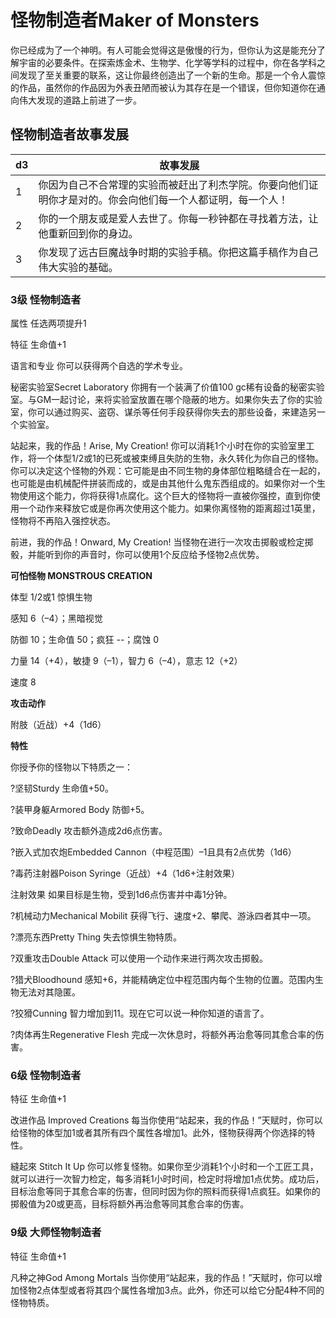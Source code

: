 # 怪物制造者Maker of Monsters

你已经成为了一个神明。有人可能会觉得这是傲慢的行为，但你认为这是能充分了解宇宙的必要条件。在探索炼金术、生物学、化学等学科的过程中，你在各学科之间发现了至关重要的联系，这让你最终创造出了一个新的生命。那是一个令人震惊的作品，虽然你的作品因为外表丑陋而被认为其存在是一个错误，但你知道你在通向伟大发现的道路上前进了一步。

## 怪物制造者故事发展

<table>
<thead>
<tr class="header">
<th>d3</th>
<th>故事发展</th>
</tr>
</thead>
<tbody>
<tr class="odd">
<td>1</td>
<td>你因为自己不合常理的实验而被赶出了利杰学院。你要向他们证明你才是对的。你会向他们每一个人都证明，每一个人！</td>
</tr>
<tr class="even">
<td>2</td>
<td>你的一个朋友或是爱人去世了。你每一秒钟都在寻找着方法，让他重新回到你的身边。</td>
</tr>
<tr class="odd">
<td>3</td>
<td>你发现了远古巨魔战争时期的实验手稿。你把这篇手稿作为自己伟大实验的基础。</td>
</tr>
</tbody>
</table>

### 3级 怪物制造者

属性 任选两项提升1

特征 生命值+1

语言和专业 你可以获得两个自选的学术专业。

秘密实验室Secret Laboratory 你拥有一个装满了价值100
gc稀有设备的秘密实验室。与GM一起讨论，来将实验室放置在哪个隐蔽的地方。如果你失去了你的实验室，你可以通过购买、盗窃、谋杀等任何手段获得你失去的那些设备，来建造另一个实验室。

站起来，我的作品！Arise, My Creation!
你可以消耗1个小时在你的实验室里工作，将一个体型1/2或1的已死或被束缚且失防的生物，永久转化为你自己的怪物。你可以决定这个怪物的外观：它可能是由不同生物的身体部位粗略缝合在一起的，也可能是由机械配件拼装而成的，或是由其他什么鬼东西组成的。如果你对一个生物使用这个能力，你将获得1点腐化。这个巨大的怪物将一直被你强控，直到你使用一个动作来释放它或是你再次使用这个能力。如果你离怪物的距离超过1英里，怪物将不再陷入强控状态。

前进，我的作品！Onward, My Creation!
当怪物在进行一次攻击掷骰或检定掷骰，并能听到你的声音时，你可以使用1个反应给予怪物2点优势。

**可怕怪物 MONSTROUS CREATION**

体型 1/2或1 惊惧生物

感知 6（–4）；黑暗视觉

防御 10；生命值 50；疯狂 --；腐蚀 0

力量 14（+4），敏捷 9（–1），智力 6（–4），意志 12（+2）

速度 8

**攻击动作**

附肢（近战）+4（1d6）

**特性**

你授予你的怪物以下特质之一：

?坚韧Sturdy 生命值+50。

?装甲身躯Armored Body 防御+5。

?致命Deadly 攻击额外造成2d6点伤害。

?嵌入式加农炮Embedded Cannon（中程范围）–1且具有2点优势（1d6）

?毒药注射器Poison Syringe（近战）+4（1d6+注射效果）

注射效果 如果目标是生物，受到1d6点伤害并中毒1分钟。

?机械动力Mechanical Mobilit 获得飞行、速度+2、攀爬、游泳四者其中一项。

?漂亮东西Pretty Thing 失去惊惧生物特质。

?双重攻击Double Attack 可以使用一个动作来进行两次攻击掷骰。

?猎犬Bloodhound
感知+6，并能精确定位中程范围内每个生物的位置。范围内生物无法对其隐匿。

?狡猾Cunning 智力增加到11。现在它可以说一种你知道的语言了。

?肉体再生Regenerative Flesh
完成一次休息时，将额外再治愈等同其愈合率的伤害。

### 6级 怪物制造者

特征 生命值+1

改进作品 Improved Creations
每当你使用“站起来，我的作品！”天赋时，你可以给怪物的体型加1或者其所有四个属性各增加1。此外，怪物获得两个你选择的特性。

縫起來 Stitch It Up
你可以修复怪物。如果你至少消耗1个小时和一个工匠工具，就可以进行一次智力检定，每多消耗1小时时间，检定时将增加1点优势。成功后，目标治愈等同于其愈合率的伤害，但同时因为你的照料而获得1点疯狂。如果你的掷骰值为20或更高，目标将额外再治愈等同其愈合率的伤害。

### 9级 大师怪物制造者

特征 生命值+1

凡种之神God Among Mortals
当你使用“站起来，我的作品！”天赋时，你可以增加怪物2点体型或者将其四个属性各增加3点。此外，你还可以给它分配4种不同的怪物特质。
